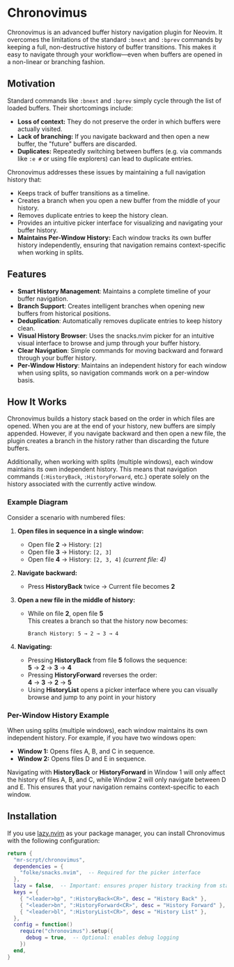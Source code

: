 # Chronovimus

Chronovimus is an advanced buffer history navigation plugin for Neovim. It overcomes the limitations of the standard `:bnext` and `:bprev` commands by keeping a full, non-destructive history of buffer transitions. This makes it easy to navigate through your workflow—even when buffers are opened in a non-linear or branching fashion.

## Motivation

Standard commands like `:bnext` and `:bprev` simply cycle through the list of loaded buffers. Their shortcomings include:

- **Loss of context:** They do not preserve the order in which buffers were actually visited.
- **Lack of branching:** If you navigate backward and then open a new buffer, the "future" buffers are discarded.
- **Duplicates:** Repeatedly switching between buffers (e.g. via commands like `:e #` or using file explorers) can lead to duplicate entries.

Chronovimus addresses these issues by maintaining a full navigation history that:

- Keeps track of buffer transitions as a timeline.
- Creates a branch when you open a new buffer from the middle of your history.
- Removes duplicate entries to keep the history clean.
- Provides an intuitive picker interface for visualizing and navigating your buffer history.
- **Maintains Per-Window History:** Each window tracks its own buffer history independently, ensuring that navigation remains context-specific when working in splits.

## Features

- **Smart History Management**: Maintains a complete timeline of your buffer navigation.
- **Branch Support**: Creates intelligent branches when opening new buffers from historical positions.
- **Deduplication**: Automatically removes duplicate entries to keep history clean.
- **Visual History Browser**: Uses the snacks.nvim picker for an intuitive visual interface to browse and jump through your buffer history.
- **Clear Navigation**: Simple commands for moving backward and forward through your buffer history.
- **Per-Window History**: Maintains an independent history for each window when using splits, so navigation commands work on a per-window basis.

## How It Works

Chronovimus builds a history stack based on the order in which files are opened. When you are at the end of your history, new buffers are simply appended. However, if you navigate backward and then open a new file, the plugin creates a branch in the history rather than discarding the future buffers.

Additionally, when working with splits (multiple windows), each window maintains its own independent history. This means that navigation commands (`:HistoryBack`, `:HistoryForward`, etc.) operate solely on the history associated with the currently active window.

### Example Diagram

Consider a scenario with numbered files:

1. **Open files in sequence in a single window:**
   - Open file **2** → History: `[2]`
   - Open file **3** → History: `[2, 3]`
   - Open file **4** → History: `[2, 3, 4]` _(current file: 4)_
2. **Navigate backward:**
   - Press **HistoryBack** twice → Current file becomes **2**
3. **Open a new file in the middle of history:**

   - While on file **2**, open file **5**  
     This creates a branch so that the history now becomes:

     ```
     Branch History: 5 → 2 → 3 → 4
     ```

4. **Navigating:**
   - Pressing **HistoryBack** from file **5** follows the sequence:  
     **5** → **2** → **3** → **4**
   - Pressing **HistoryForward** reverses the order:  
     **4** → **3** → **2** → **5**
   - Using **HistoryList** opens a picker interface where you can visually browse and jump to any point in your history

### Per-Window History Example

When using splits (multiple windows), each window maintains its own independent history. For example, if you have two windows open:

- **Window 1:** Opens files A, B, and C in sequence.
- **Window 2:** Opens files D and E in sequence.

Navigating with **HistoryBack** or **HistoryForward** in Window 1 will only affect the history of files A, B, and C, while Window 2 will only navigate between D and E. This ensures that your navigation remains context-specific to each window.

## Installation

If you use [lazy.nvim](https://github.com/folke/lazy.nvim) as your package manager, you can install Chronovimus with the following configuration:

```lua
return {
  "mr-scrpt/chronovimus",
  dependencies = {
    "folke/snacks.nvim",  -- Required for the picker interface
  },
  lazy = false,  -- Important: ensures proper history tracking from startup
  keys = {
    { "<leader>bp", ":HistoryBack<CR>", desc = "History Back" },
    { "<leader>bn", ":HistoryForward<CR>", desc = "History Forward" },
    { "<leader>bl", ":HistoryList<CR>", desc = "History List" },
  },
  config = function()
    require("chronovimus").setup({
      debug = true,  -- Optional: enables debug logging
    })
  end,
}

```
